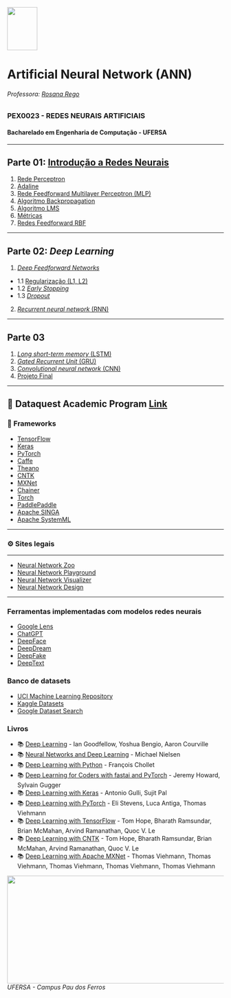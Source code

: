 <div>

  <img src="https://github.com/roscibely/algorithms-and-data-structure/blob/main/Ufersa.png" width="70" height="100">
</div>


#  Artificial Neural Network (ANN)

###### Professora: [Rosana Rego](https://github.com/roscibely)

### PEX0023 - REDES NEURAIS ARTIFICIAIS
#### Bacharelado em Engenharia de Computação - UFERSA
---
## Parte 01: [Introdução a Redes Neurais](https://github.com/roscibely/neural_networks/tree/develop/unidadeI) 
1. [Rede Perceptron](https://github.com/roscibely/neural_networks/tree/develop/unidadeI/perceptron)
2. [Adaline](https://github.com/roscibely/neural_networks/blob/develop/unidadeI/adaline.py)
3. [Rede Feedforward Multilayer Perceptron (MLP)](https://github.com/roscibely/neural_networks/tree/develop/unidadeI/mlp)
4. [Algoritmo Backpropagation](https://github.com/roscibely/neural_networks/blob/develop/unidadeI/backpropagation.md)
5. [Algoritmo  LMS]()
6. [Métricas](https://github.com/roscibely/neural_networks/tree/develop/unidadeI/metricas) 
7. [Redes Feedforward RBF](https://github.com/roscibely/neural_networks/blob/develop/unidadeI/radial_basis_function.py)
---
## Parte 02: _Deep Learning_ 
1. [_Deep Feedforward Networks_](https://github.com/roscibely/neural_networks/tree/develop/unidadeII)
- 1.1 [Regularização (L1, L2)](https://github.com/roscibely/neural_networks/tree/develop/unidadeII/regularizacao)
- 1.2 [_Early Stopping_](https://github.com/roscibely/neural_networks/tree/develop/unidadeII/otmizacao)
- 1.3 [_Dropout_](https://github.com/roscibely/neural_networks/blob/main/unidadeII/otmizacao/dropout.md) 
2. [_Recurrent neural network_ (RNN)](https://github.com/roscibely/neural_networks/tree/develop/unidadeII/rnn)
---
## Parte 03
1. [_Long short-term memory_ (LSTM)](https://github.com/roscibely/neural_networks/blob/develop/unidadeII/rnn/lstm.md)
2. [_Gated Recurrent Unit_ (GRU)](https://github.com/roscibely/neural_networks/blob/develop/unidadeII/rnn/gru.md)
3. [_Convolutional neural network_ (CNN)](https://github.com/roscibely/neural_networks/tree/develop/unidadeII/cnn)
4. [Projeto Final](https://github.com/roscibely/neural_networks/blob/develop/projetos.md)
---
🤜 Dataquest Academic Program [Link](https://www.dataquest.io/course/deep-learning-fundamentals/)
---
### 🦾 Frameworks 

* [TensorFlow](https://www.tensorflow.org/)
* [Keras](https://keras.io/)
* [PyTorch](https://pytorch.org/)
* [Caffe](http://caffe.berkeleyvision.org/)
* [Theano](http://deeplearning.net/software/theano/)
* [CNTK](https://docs.microsoft.com/en-us/cognitive-toolkit/)
* [MXNet](https://mxnet.apache.org/)
* [Chainer](https://chainer.org/)
* [Torch](http://torch.ch/)
* [PaddlePaddle](http://www.paddlepaddle.org/)
* [Apache SINGA](http://singa.apache.org/)
* [Apache SystemML](https://systemml.apache.org/)
---
### ⚙️ Sites legais 
---
* [Neural Network Zoo](http://www.asimovinstitute.org/neural-network-zoo/)
* [Neural Network Playground](https://playground.tensorflow.org/)
* [Neural Network Visualizer](http://alexlenail.me/NN-SVG/index.html)
* [Neural Network Design](http://www.heatonresearch.com/aifh/vol1/v1_3_1_neural_network_design.html)
---
### Ferramentas implementadas com modelos redes neurais

* [Google Lens](https://lens.google.com/)
* [ChatGPT](https://openai.com/blog/chatgpt/)
* [DeepFace](https://research.fb.com/publications/deepface-closing-the-gap-to-human-level-performance-in-face-verification/)
* [DeepDream](https://ai.googleblog.com/2015/06/inceptionism-going-deeper-into-neural.html)
* [DeepFake](https://www.youtube.com/watch?v=QH9t00Tg0EA)
* [DeepText](https://deep-text.readthedocs.io/en/latest/)




### Banco de datasets

* [UCI Machine Learning Repository](https://archive.ics.uci.edu/ml/index.php)
* [Kaggle Datasets](https://www.kaggle.com/datasets)
* [Google Dataset Search](https://toolbox.google.com/datasetsearch)


### Livros 

* 📚  [Deep Learning](http://www.deeplearningbook.org/) - Ian Goodfellow, Yoshua Bengio, Aaron Courville
* 📚  [Neural Networks and Deep Learning](http://neuralnetworksanddeeplearning.com/) - Michael Nielsen
* 📚  [Deep Learning with Python](https://www.manning.com/books/deep-learning-with-python) - François Chollet
* 📚  [Deep Learning for Coders with fastai and PyTorch](https://www.amazon.com/Deep-Learning-Coders-fastai-PyTorch/dp/1492045527) - Jeremy Howard, Sylvain Gugger
* 📚  [Deep Learning with Keras](https://www.amazon.com/Deep-Learning-Keras-Powerful-Python/dp/178646294X) - Antonio Gulli, Sujit Pal
* 📚  [Deep Learning with PyTorch](https://www.amazon.com/Deep-Learning-PyTorch-Applications-Production/dp/1491989386) - Eli Stevens, Luca Antiga, Thomas Viehmann
* 📚  [Deep Learning with TensorFlow](https://www.amazon.com/Deep-Learning-TensorFlow-Scalable-Implementations/dp/1491989386) - Tom Hope, Bharath Ramsundar, Brian McMahan, Arvind Ramanathan, Quoc V. Le
* 📚  [Deep Learning with CNTK](https://www.amazon.com/Deep-Learning-CNTK-Scalable-Implementations/dp/1491989386) - Tom Hope, Bharath Ramsundar, Brian McMahan, Arvind Ramanathan, Quoc V. Le
* 📚  [Deep Learning with Apache MXNet](https://www.amazon.com/Deep-Learning-Apache-MXNet-Scalable/dp/1491989386) - Thomas Viehmann, Thomas Viehmann, Thomas Viehmann, Thomas Viehmann, Thomas Viehmann






<div>
  <img src="https://github.com/roscibely/algorithms-and-data-structure/blob/develop/ufersa.jpg" width="700" height="250">
</div>
<i>UFERSA - Campus Pau dos Ferros</i>

